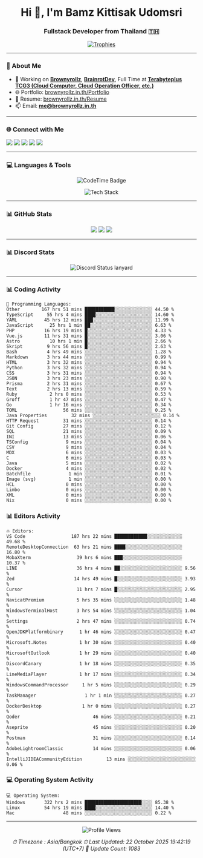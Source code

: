 <h1 align="center">Hi 👋, I'm Bamz Kittisak Udomsri</h1>
<h3 align="center">Fullstack Developer from Thailand 🇹🇭</h3>

<p align="center">
  <a href="https://github.com/ryo-ma/github-profile-trophy">
    <img src="https://github-profile-trophy.vercel.app/?username=brownyroll" alt="Trophies" />
  </a>
</p>

---

### 🔧 About Me

- 🔭 Working on [**Brownyrollz**](https://github.com/Brownyrollz), [**BrainrotDev**](https://github.com/brainrotdev), Full Time at [**Terabyteplus TCG3 (Cloud Computer, Cloud Operation Officer, etc.)**](https://tcloud.in.th)
- 🌐 Portfolio: [brownyrollz.in.th/Portfolio](https://Brownyrollz.in.th/Portfolio)
- 📄 Resume: [brownyrollz.in.th/Resume](https://Brownyrollz.in.th/Resume)
- 📫 Email: **me@brownyrollz.in.th**
---

### 🌐 Connect with Me

<p align="left">
  <a href="https://codepen.io/brownyroll" target="_blank"><img src="https://img.shields.io/badge/CodePen-000?style=for-the-badge&logo=codepen&logoColor=white" /></a>
  <a href="https://fb.com/brownyroll.bbamz" target="_blank"><img src="https://img.shields.io/badge/Facebook-1877F2?style=for-the-badge&logo=facebook&logoColor=white" /></a>
  <a href="https://instagram.com/brownyroll.darkalich" target="_blank"><img src="https://img.shields.io/badge/Instagram-E4405F?style=for-the-badge&logo=instagram&logoColor=white" /></a>
  <a href="https://www.youtube.com/c/brownyrollz" target="_blank"><img src="https://img.shields.io/badge/YouTube-FF0000?style=for-the-badge&logo=youtube&logoColor=white" /></a>
  <a href="https://discord.gg/yyJRFxTXGU" target="_blank"><img src="https://img.shields.io/badge/Discord-5865F2?style=for-the-badge&logo=discord&logoColor=white" /></a>
</p>

---

### 💻 Languages & Tools

<p align="center">
  <img href="https://codetime.dev" alt="CodeTime Badge" src="https://shields.jannchie.com/endpoint?style=flat&color=222&url=https%3A%2F%2Fapi.codetime.dev%2Fv3%2Fusers%2Fshield%3Fuid%3D34055">
  <br/>
  <!--START_SECTION:tech-->
<p align="center">
  <img src="https://skillicons.dev/icons?i=html,css,js,ts,react,nextjs,nodejs,vue,php,laravel,dotnet,django,tailwind,bootstrap,express,arduino,mysql,sqlite,mongodb,nginx,docker,git,linux,figma,postman,astro,bash,bun,cloudflare,discord,discordjs" alt="Tech Stack" />
</p>
<!--END_SECTION:tech-->
</p>

---

### 📊 GitHub Stats

<p align="center">
  <img src="https://github-readme-stats.vercel.app/api?username=brownyroll&show_icons=true" />
  <img src="https://github-readme-stats.vercel.app/api/top-langs/?username=brownyroll&layout=compact" />
  <img src="https://github-readme-streak-stats.herokuapp.com/?user=brownyroll" />
</p>

---

### 📊 Discord Stats

<p align="center">
     <img alt='Discord Status lanyard' src='https://lanyard.cnrad.dev/api/280676963885121536' />
</p>

---

<p align="center">


### 📊 Coding Activity

<!--START_SECTION:waka-->
```text
💬 Programming Languages:
Other        167 hrs 51 mins ███████████░░░░░░░░░░░░░░ 44.50 %
TypeScript     55 hrs 4 mins ████░░░░░░░░░░░░░░░░░░░░░ 14.60 %
YAML          45 hrs 12 mins ███░░░░░░░░░░░░░░░░░░░░░░ 11.99 %
JavaScript      25 hrs 1 min ██░░░░░░░░░░░░░░░░░░░░░░░ 6.63 %
PHP           16 hrs 19 mins █░░░░░░░░░░░░░░░░░░░░░░░░ 4.33 %
Vue.js        11 hrs 31 mins █░░░░░░░░░░░░░░░░░░░░░░░░ 3.06 %
Astro           10 hrs 1 min █░░░░░░░░░░░░░░░░░░░░░░░░ 2.66 %
Skript         9 hrs 56 mins █░░░░░░░░░░░░░░░░░░░░░░░░ 2.63 %
Bash           4 hrs 49 mins ░░░░░░░░░░░░░░░░░░░░░░░░░ 1.28 %
Markdown       3 hrs 44 mins ░░░░░░░░░░░░░░░░░░░░░░░░░ 0.99 %
HTML           3 hrs 32 mins ░░░░░░░░░░░░░░░░░░░░░░░░░ 0.94 %
Python         3 hrs 32 mins ░░░░░░░░░░░░░░░░░░░░░░░░░ 0.94 %
CSS            3 hrs 31 mins ░░░░░░░░░░░░░░░░░░░░░░░░░ 0.94 %
JSON           3 hrs 23 mins ░░░░░░░░░░░░░░░░░░░░░░░░░ 0.90 %
Prisma         2 hrs 31 mins ░░░░░░░░░░░░░░░░░░░░░░░░░ 0.67 %
Text           2 hrs 13 mins ░░░░░░░░░░░░░░░░░░░░░░░░░ 0.59 %
Ruby            2 hrs 0 mins ░░░░░░░░░░░░░░░░░░░░░░░░░ 0.53 %
Groff           1 hr 47 mins ░░░░░░░░░░░░░░░░░░░░░░░░░ 0.47 %
Go              1 hr 16 mins ░░░░░░░░░░░░░░░░░░░░░░░░░ 0.34 %
TOML                 56 mins ░░░░░░░░░░░░░░░░░░░░░░░░░ 0.25 %
Java Properties         32 mins ░░░░░░░░░░░░░░░░░░░░░░░░░ 0.14 %
HTTP Request         31 mins ░░░░░░░░░░░░░░░░░░░░░░░░░ 0.14 %
Git Config           27 mins ░░░░░░░░░░░░░░░░░░░░░░░░░ 0.12 %
SQL                  21 mins ░░░░░░░░░░░░░░░░░░░░░░░░░ 0.09 %
INI                  13 mins ░░░░░░░░░░░░░░░░░░░░░░░░░ 0.06 %
TSConfig              9 mins ░░░░░░░░░░░░░░░░░░░░░░░░░ 0.04 %
CSV                   9 mins ░░░░░░░░░░░░░░░░░░░░░░░░░ 0.04 %
MDX                   6 mins ░░░░░░░░░░░░░░░░░░░░░░░░░ 0.03 %
C                     6 mins ░░░░░░░░░░░░░░░░░░░░░░░░░ 0.03 %
Java                  5 mins ░░░░░░░░░░░░░░░░░░░░░░░░░ 0.02 %
Docker                4 mins ░░░░░░░░░░░░░░░░░░░░░░░░░ 0.02 %
Batchfile              1 min ░░░░░░░░░░░░░░░░░░░░░░░░░ 0.01 %
Image (svg)            1 min ░░░░░░░░░░░░░░░░░░░░░░░░░ 0.00 %
HCL                   0 mins ░░░░░░░░░░░░░░░░░░░░░░░░░ 0.00 %
Limbo                 0 mins ░░░░░░░░░░░░░░░░░░░░░░░░░ 0.00 %
XML                   0 mins ░░░░░░░░░░░░░░░░░░░░░░░░░ 0.00 %
Nix                   0 mins ░░░░░░░░░░░░░░░░░░░░░░░░░ 0.00 %

```
<!--END_SECTION:waka-->

### 📊 Editors Activity

<!--START_SECTION:editors-->
```text
🔥 Editors:
VS Code                 187 hrs 22 mins ████████████░░░░░░░░░░░░░ 49.68 %
RemoteDesktopConnection  63 hrs 21 mins ████░░░░░░░░░░░░░░░░░░░░░ 16.80 %
MobaXterm                 39 hrs 6 mins ███░░░░░░░░░░░░░░░░░░░░░░ 10.37 %
LINE                      36 hrs 4 mins ██░░░░░░░░░░░░░░░░░░░░░░░ 9.56 %
Zed                      14 hrs 49 mins █░░░░░░░░░░░░░░░░░░░░░░░░ 3.93 %
Cursor                    11 hrs 7 mins █░░░░░░░░░░░░░░░░░░░░░░░░ 2.95 %
NavicatPremium            5 hrs 35 mins ░░░░░░░░░░░░░░░░░░░░░░░░░ 1.48 %
WindowsTerminalHost       3 hrs 54 mins ░░░░░░░░░░░░░░░░░░░░░░░░░ 1.04 %
Settings                  2 hrs 47 mins ░░░░░░░░░░░░░░░░░░░░░░░░░ 0.74 %
OpenJDKPlatformbinary      1 hr 46 mins ░░░░░░░░░░░░░░░░░░░░░░░░░ 0.47 %
Microsoft.Notes            1 hr 30 mins ░░░░░░░░░░░░░░░░░░░░░░░░░ 0.40 %
MicrosoftOutlook           1 hr 29 mins ░░░░░░░░░░░░░░░░░░░░░░░░░ 0.40 %
DiscordCanary              1 hr 18 mins ░░░░░░░░░░░░░░░░░░░░░░░░░ 0.35 %
LineMediaPlayer            1 hr 17 mins ░░░░░░░░░░░░░░░░░░░░░░░░░ 0.34 %
WindowsCommandProcessor     1 hr 5 mins ░░░░░░░░░░░░░░░░░░░░░░░░░ 0.29 %
TaskManager                  1 hr 1 min ░░░░░░░░░░░░░░░░░░░░░░░░░ 0.27 %
DockerDesktop               1 hr 0 mins ░░░░░░░░░░░░░░░░░░░░░░░░░ 0.27 %
Qoder                           46 mins ░░░░░░░░░░░░░░░░░░░░░░░░░ 0.21 %
Aseprite                        45 mins ░░░░░░░░░░░░░░░░░░░░░░░░░ 0.20 %
Postman                         31 mins ░░░░░░░░░░░░░░░░░░░░░░░░░ 0.14 %
AdobeLightroomClassic           14 mins ░░░░░░░░░░░░░░░░░░░░░░░░░ 0.06 %
IntelliJIDEACommunityEdition         13 mins ░░░░░░░░░░░░░░░░░░░░░░░░░ 0.06 %

```
<!--END_SECTION:editors-->

### 💻 Operating System Activity

<!--START_SECTION:os-->
```text
💻 Operating System:
Windows       322 hrs 2 mins █████████████████████░░░░ 85.38 %
Linux         54 hrs 19 mins ████░░░░░░░░░░░░░░░░░░░░░ 14.40 %
Mac                  48 mins ░░░░░░░░░░░░░░░░░░░░░░░░░ 0.22 %
```
<!--END_SECTION:os-->
</p>

---

<p align="center">
  <img src="https://komarev.com/ghpvc/?username=brownyroll&label=Profile%20views&color=0e75b6&style=flat" alt="Profile Views" />
</p>

<!-- Metadata -->
<p align="center"> 
    <i>
        ⏰ Timezone : Asia/Bangkok
        ⏰ Last Updated: <!--LAST_UPDATED-->22 October 2025 19:42:19 (UTC+7)<!--END_LAST_UPDATED-->
        🔄️ Update Count: <!--UPDATE_COUNT-->1083<!--END_UPDATE_COUNT-->
    </i>
</p>
